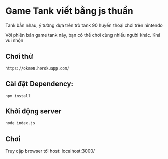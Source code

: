 # Game Tank viết bằng js thuần
Tank bắn nhau, ý tưởng dựa trên trò tank 90 huyền thoại chơi trên nintendo

Với phiên bản game tank này, bạn có thể chơi cùng nhiều người khác.
Khá vui nhộn

## Chơi thử
`https://okmen.herokuapp.com/`

## Cài đặt Dependency:
```
npm install
```

## Khởi động server
```
node index.js
```

## Chơi
Truy cập browser tới host: localhost:3000/
